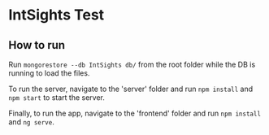# IntSights Test

## How to run

Run `mongorestore --db IntSights db/` from the root folder while the DB is running to load the files.

To run the server, navigate to the 'server' folder and run `npm install` and `npm start` to start the server.

Finally, to run the app, navigate to the 'frontend' folder and run `npm install` and `ng serve`.
